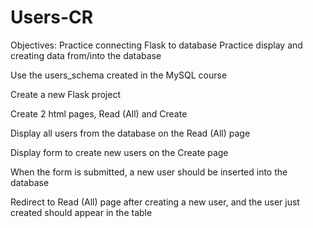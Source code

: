# Users-CR

Objectives:
Practice connecting Flask to database
Practice display and creating data from/into the database

Use the users_schema created in the MySQL course

Create a new Flask project

Create 2 html pages, Read (All) and Create

Display all users from the database on the Read (All) page

Display form to create new users on the Create page

When the form is submitted, a new user should be inserted into the database

Redirect to Read (All) page after creating a new user, and the user just created should appear in the table
